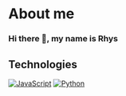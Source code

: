 # About me

### Hi there 👋, my name is Rhys 


## Technologies 

[![JavaScript](https://aleen42.github.io/badges/src/javascript.svg)](#)
[![Python](https://img.shields.io/badge/Python-14354C?style=for-the-badge&logo=python&logoColor=white)](#)
